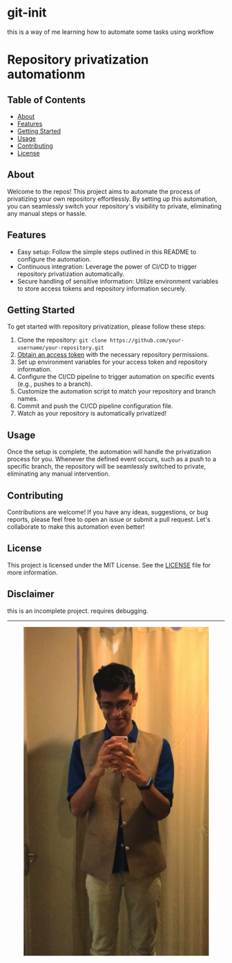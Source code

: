 # git-init
this is a way of me learning how to automate some tasks using workflow 


# Repository privatization automationm

## Table of Contents

- [About](#about)
- [Features](#features)
- [Getting Started](#getting-started)
- [Usage](#usage)
- [Contributing](#contributing)
- [License](#license)

## About

Welcome to the repos! This project aims to automate the process of privatizing your own repository effortlessly. By setting up this automation, you can seamlessly switch your repository's visibility to private, eliminating any manual steps or hassle.

## Features

- Easy setup: Follow the simple steps outlined in this README to configure the automation.
- Continuous integration: Leverage the power of CI/CD to trigger repository privatization automatically.
- Secure handling of sensitive information: Utilize environment variables to store access tokens and repository information securely.

## Getting Started

To get started with repository privatization, please follow these steps:

1. Clone the repository: `git clone https://github.com/your-username/your-repository.git`
2. [Obtain an access token](https://docs.github.com/en/authentication/keeping-your-account-and-data-secure/creating-a-personal-access-token) with the necessary repository permissions.
3. Set up environment variables for your access token and repository information.
4. Configure the CI/CD pipeline to trigger automation on specific events (e.g., pushes to a branch).
5. Customize the automation script to match your repository and branch names.
6. Commit and push the CI/CD pipeline configuration file.
7. Watch as your repository is automatically privatized!

## Usage

Once the setup is complete, the automation will handle the privatization process for you. Whenever the defined event occurs, such as a push to a specific branch, the repository will be seamlessly switched to private, eliminating any manual intervention.

## Contributing

Contributions are welcome! If you have any ideas, suggestions, or bug reports, please feel free to open an issue or submit a pull request. Let's collaborate to make this automation even better!

## License

This project is licensed under the MIT License. See the [LICENSE](LICENSE) file for more information.

## Disclaimer
this is an incomplete project. requires debugging. 

---

<div align="center">
  <a href="https://github.com/Tanmay-Somani">
    <img src="https://github.com/Tanmay-Somani/git-init/blob/main/images/prfph.png" alt="Tanmay-Somani's Profile Picture">
  </a>
</div>

